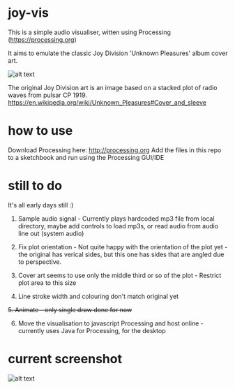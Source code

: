 # joy-vis
This is a simple audio visualiser, witten using Processing (https://processing.org)

It aims to emulate the classic Joy Division 'Unknown Pleasures' album cover art. 

![alt text](http://i.imgur.com/jRECeda.jpg "Joy Division - Unknown Pleasures cover art")

The original Joy Division art is an image based on a stacked plot of radio waves from pulsar CP 1919. https://en.wikipedia.org/wiki/Unknown_Pleasures#Cover_and_sleeve

# how to use
Download Processing here: http://processing.org
Add the files in this repo to a sketchbook and run using the Processing GUI/IDE

# still to do
It's all early days still :)

1. Sample audio signal - 
Currently plays hardcoded mp3 file from local directory, maybe add controls to load mp3s, or read audio from audio line out (system audio)

2. Fix plot orientation - 
Not quite happy with the orientation of the plot yet - the original has verical sides, but this one has sides that are angled due to perspective.

3. Cover art seems to use only the middle third or so of the plot - 
Restrict plot area to this size

4. Line stroke width and colouring don't match original yet

~~5. Animate - only single draw done for now~~

6. Move the visualisation to javascript Processing and host online - currently uses Java for Processing, for the desktop

# current screenshot

![alt text](http://i.imgur.com/QkyEDiM.gifv "joy-vis")
